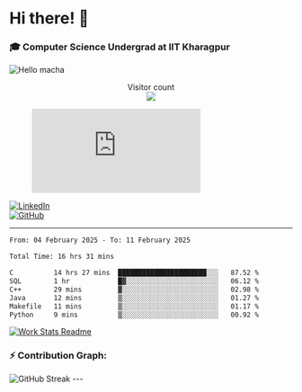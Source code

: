 # Hi there! 👋

### 🎓 Computer Science Undergrad at IIT Kharagpur

<img src="https://raw.githubusercontent.com/sagar-viradiya/sagar-viradiya/master/resources/banner.png" alt="Hello macha">

<p align="center"> 
  Visitor count<br>
  <img src="https://profile-counter.glitch.me/sesiii/count.svg" />
</p>

<figure><embed src="https://wakatime.com/share/@81d5e6c4-c575-43e6-9a9e-85ed25517f53/42cf003a-18dd-42ef-bded-df01146821f2.svg"></embed></figure>

[![LinkedIn](https://img.shields.io/badge/LinkedIn-0077B5?style=for-the-badge&logo=linkedin&logoColor=white)](https://www.linkedin.com/in/sesidadi)  
[![GitHub](https://img.shields.io/badge/GitHub-181717?style=for-the-badge&logo=github&logoColor=white)](https://github.com/sesiii)

---
<!--START_SECTION:waka-->

```txt
From: 04 February 2025 - To: 11 February 2025

Total Time: 16 hrs 31 mins

C          14 hrs 27 mins  ██████████████████████░░░   87.52 %
SQL        1 hr            █▓░░░░░░░░░░░░░░░░░░░░░░░   06.12 %
C++        29 mins         ▓░░░░░░░░░░░░░░░░░░░░░░░░   02.98 %
Java       12 mins         ▒░░░░░░░░░░░░░░░░░░░░░░░░   01.27 %
Makefile   11 mins         ▒░░░░░░░░░░░░░░░░░░░░░░░░   01.17 %
Python     9 mins          ▒░░░░░░░░░░░░░░░░░░░░░░░░   00.92 %
```

<!--END_SECTION:waka-->


[![Work Stats Readme](https://github.com/sesiii/sesiii/actions/workflows/main.yml/badge.svg)](https://github.com/sesiii/sesiii/actions/workflows/main.yml)

### ⚡ Contribution Graph:

<img src="https://streak-stats.demolab.com/?user=sesiii&theme=radical" alt="GitHub Streak" />
---

